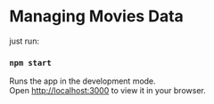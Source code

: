 # Managing Movies Data

just run:

### `npm start`

Runs the app in the development mode.\
Open [http://localhost:3000](http://localhost:3000) to view it in your browser.
